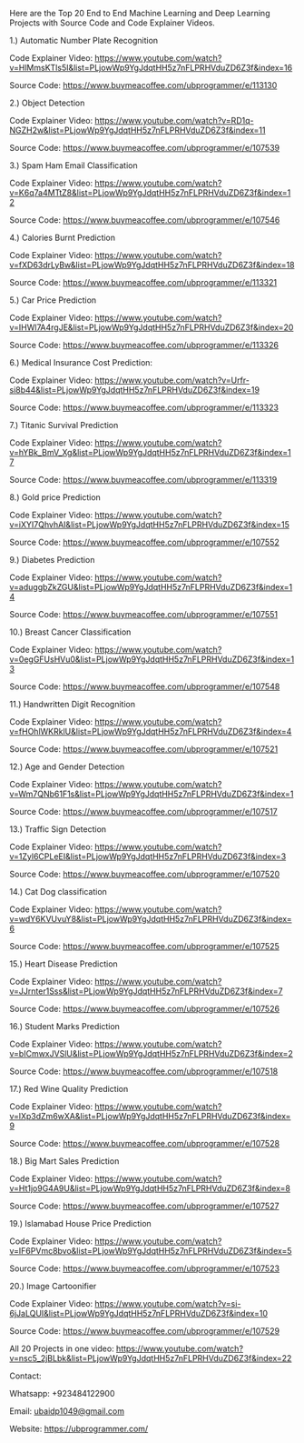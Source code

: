 Here are the Top 20 End to End Machine Learning and Deep Learning Projects with Source Code and Code Explainer Videos.

1.) Automatic Number Plate Recognition 

Code Explainer Video: https://www.youtube.com/watch?v=HlMmsKTls5I&list=PLjowWp9YgJdqtHH5z7nFLPRHVduZD6Z3f&index=16

Source Code: https://www.buymeacoffee.com/ubprogrammer/e/113130

2.) Object Detection

Code Explainer Video: https://www.youtube.com/watch?v=RD1q-NGZH2w&list=PLjowWp9YgJdqtHH5z7nFLPRHVduZD6Z3f&index=11

Source Code: https://www.buymeacoffee.com/ubprogrammer/e/107539

3.) Spam Ham Email Classification 

Code Explainer Video: https://www.youtube.com/watch?v=K6q7a4MTtZ8&list=PLjowWp9YgJdqtHH5z7nFLPRHVduZD6Z3f&index=12

Source Code: https://www.buymeacoffee.com/ubprogrammer/e/107546

4.) Calories Burnt Prediction 

Code Explainer Video: https://www.youtube.com/watch?v=fXD63drLyBw&list=PLjowWp9YgJdqtHH5z7nFLPRHVduZD6Z3f&index=18

Source Code: https://www.buymeacoffee.com/ubprogrammer/e/113321

5.) Car Price Prediction 

Code Explainer Video: https://www.youtube.com/watch?v=IHWl7A4rgJE&list=PLjowWp9YgJdqtHH5z7nFLPRHVduZD6Z3f&index=20

Source Code: https://www.buymeacoffee.com/ubprogrammer/e/113326

6.) Medical Insurance Cost Prediction: 

Code Explainer Video: https://www.youtube.com/watch?v=Urfr-si8b44&list=PLjowWp9YgJdqtHH5z7nFLPRHVduZD6Z3f&index=19

Source Code: https://www.buymeacoffee.com/ubprogrammer/e/113323

7.) Titanic Survival Prediction 

Code Explainer Video: https://www.youtube.com/watch?v=hYBk_BmV_Xg&list=PLjowWp9YgJdqtHH5z7nFLPRHVduZD6Z3f&index=17

Source Code: https://www.buymeacoffee.com/ubprogrammer/e/113319

8.) Gold price Prediction 

Code Explainer Video: https://www.youtube.com/watch?v=iXYI7QhvhAI&list=PLjowWp9YgJdqtHH5z7nFLPRHVduZD6Z3f&index=15

Source Code: https://www.buymeacoffee.com/ubprogrammer/e/107552

9.) Diabetes Prediction 

Code Explainer Video: https://www.youtube.com/watch?v=aduggbZkZGU&list=PLjowWp9YgJdqtHH5z7nFLPRHVduZD6Z3f&index=14

Source Code: https://www.buymeacoffee.com/ubprogrammer/e/107551

10.) Breast Cancer Classification 

Code Explainer Video: https://www.youtube.com/watch?v=0egGFUsHVu0&list=PLjowWp9YgJdqtHH5z7nFLPRHVduZD6Z3f&index=13

Source Code: https://www.buymeacoffee.com/ubprogrammer/e/107548 

11.) Handwritten Digit Recognition 

Code Explainer Video: https://www.youtube.com/watch?v=fHOhlWKRklU&list=PLjowWp9YgJdqtHH5z7nFLPRHVduZD6Z3f&index=4

Source Code: https://www.buymeacoffee.com/ubprogrammer/e/107521

12.) Age and Gender Detection 

Code Explainer Video: https://www.youtube.com/watch?v=Wm7QNb61F1s&list=PLjowWp9YgJdqtHH5z7nFLPRHVduZD6Z3f&index=1

Source Code: https://www.buymeacoffee.com/ubprogrammer/e/107517

13.) Traffic Sign Detection 

Code Explainer Video: https://www.youtube.com/watch?v=1Zyl6CPLeEI&list=PLjowWp9YgJdqtHH5z7nFLPRHVduZD6Z3f&index=3

Source Code: https://www.buymeacoffee.com/ubprogrammer/e/107520

14.) Cat Dog classification 

Code Explainer Video: https://www.youtube.com/watch?v=wdY6KVUvuY8&list=PLjowWp9YgJdqtHH5z7nFLPRHVduZD6Z3f&index=6

Source Code: https://www.buymeacoffee.com/ubprogrammer/e/107525

15.) Heart Disease Prediction 

Code Explainer Video: https://www.youtube.com/watch?v=JJrnter1Sss&list=PLjowWp9YgJdqtHH5z7nFLPRHVduZD6Z3f&index=7

Source Code: https://www.buymeacoffee.com/ubprogrammer/e/107526

16.) Student Marks Prediction 

Code Explainer Video: https://www.youtube.com/watch?v=bICmwxJVSlU&list=PLjowWp9YgJdqtHH5z7nFLPRHVduZD6Z3f&index=2

Source Code: https://www.buymeacoffee.com/ubprogrammer/e/107518

17.) Red Wine Quality Prediction 

Code Explainer Video: https://www.youtube.com/watch?v=lXp3dZm6wXA&list=PLjowWp9YgJdqtHH5z7nFLPRHVduZD6Z3f&index=9

Source Code: https://www.buymeacoffee.com/ubprogrammer/e/107528

18.) Big Mart Sales Prediction 

Code Explainer Video: https://www.youtube.com/watch?v=Ht1jo9G4A9U&list=PLjowWp9YgJdqtHH5z7nFLPRHVduZD6Z3f&index=8

Source Code: https://www.buymeacoffee.com/ubprogrammer/e/107527

19.) Islamabad House Price Prediction 

Code Explainer Video: https://www.youtube.com/watch?v=IF6PVmc8bvo&list=PLjowWp9YgJdqtHH5z7nFLPRHVduZD6Z3f&index=5

Source Code: https://www.buymeacoffee.com/ubprogrammer/e/107523

20.) Image Cartoonifier

Code Explainer Video: https://www.youtube.com/watch?v=si-6jJaLQUI&list=PLjowWp9YgJdqtHH5z7nFLPRHVduZD6Z3f&index=10

Source Code: https://www.buymeacoffee.com/ubprogrammer/e/107529

All 20 Projects in one video: https://www.youtube.com/watch?v=nsc5_2jBLbk&list=PLjowWp9YgJdqtHH5z7nFLPRHVduZD6Z3f&index=22

Contact:

Whatsapp: +923484122900

Email: ubaidp1049@gmail.com

Website: https://ubprogrammer.com/

